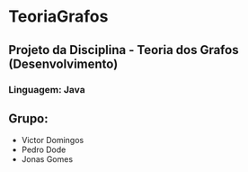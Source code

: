# TeoriaGrafos

<h2>Projeto da Disciplina - Teoria dos Grafos (Desenvolvimento)</h2>
<h3>Linguagem: Java</h3>
<h2>Grupo: </h2>
<ul><li>Victor Domingos </li>
  <li>Pedro Dode</li>
  <li>Jonas Gomes</li></ul>
